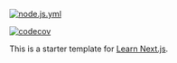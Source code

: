 [![node.js.yml](https://github.com/starduhst/next-js-blog/actions/workflows/node.js.yml/badge.svg)](https://github.com/starduhst/next-js-blog/actions/workflows/node.js.yml)

[![codecov](https://codecov.io/gh/starduhst/next-js-blog/branch/master/graph/badge.svg)](https://codecov.io/gh/starduhst/next-js-blog)

This is a starter template for [Learn Next.js](https://nextjs.org/learn).
